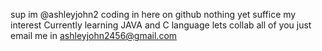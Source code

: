 sup im @ashleyjohn2 coding in here on github
nothing yet suffice my interest
Currently learning JAVA and C language
lets collab all of you
just email me in ashleyjohn2456@gmail.com
<!---
ashleyjohn2/ashleyjohn2 is a ✨ special ✨ repository because its `README.md` (this file) appears on your GitHub profile.
You can click the Preview link to take a look at your changes.
--->

